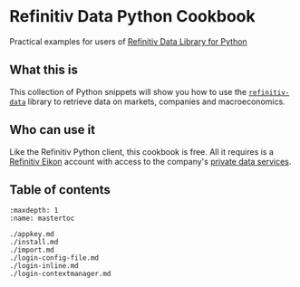 ```{include} _templates/nav.html
```

# Refinitiv Data Python Cookbook

Practical examples for users of [Refinitiv Data Library for Python](https://pypi.org/project/refinitiv-data/)

## What this is

This collection of Python snippets will show you how to use the [`refinitiv-data`](https://pypi.org/project/refinitiv-data/) library to retrieve data on markets, companies and macroeconomics.

## Who can use it

Like the Refinitiv Python client, this cookbook is free. All it requires is a [Refinitiv Eikon](https://eikon.refinitiv.com/) account with access to the company's [private data services](https://developers.refinitiv.com/en/api-catalog/eikon/eikon-data-api).

## Table of contents

```{toctree}
:maxdepth: 1
:name: mastertoc

./appkey.md
./install.md
./import.md
./login-config-file.md
./login-inline.md
./login-contextmanager.md
```

